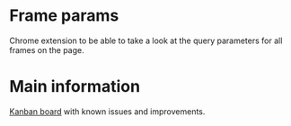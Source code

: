 # Frame params
Chrome extension to be able to take a look at the query parameters for all frames on the page.

# Main information
[Kanban board][Kanban board] with known issues and improvements.

[Kanban board]: https://github.com/AntonPronkin/frame-params/projects/1

